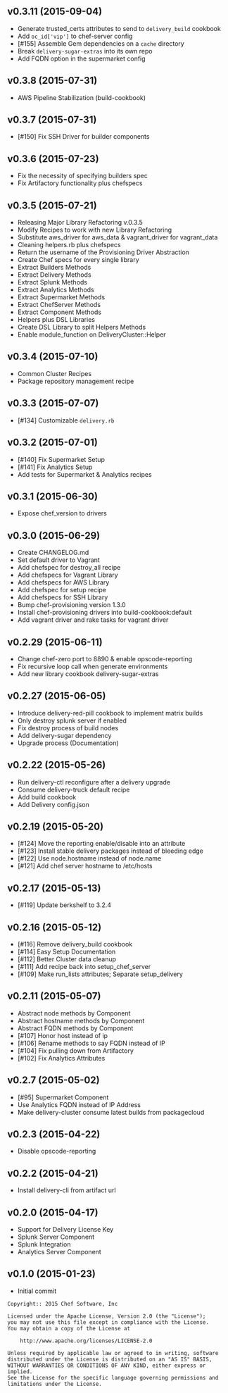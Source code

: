 v0.3.11 (2015-09-04)
-------------------
- Generate trusted_certs attributes to send to `delivery_build` cookbook
- Add `oc_id['vip']` to chef-server config
- [#155] Assemble Gem dependencies on a `cache` directory
- Break `delivery-sugar-extras` into its own repo
- Add FQDN option in the supermarket config

v0.3.8 (2015-07-31)
-------------------
- AWS Pipeline Stabilization (build-cookbook)

v0.3.7 (2015-07-31)
-------------------
- [#150] Fix SSH Driver for builder components

v0.3.6 (2015-07-23)
-------------------
- Fix the necessity of specifying builders spec
- Fix Artifactory functionality plus chefspecs

v0.3.5 (2015-07-21)
-------------------
- Releasing Major Library Refactoring v.0.3.5
- Modify Recipes to work with new Library Refactoring
- Substitute aws_driver for aws_data & vagrant_driver for vagrant_data
- Cleaning helpers.rb plus chefspecs
- Return the username of the Provisioning Driver Abstraction
- Create Chef specs for every single library
- Extract Builders Methods
- Extract Delivery Methods
- Extract Splunk Methods
- Extract Analytics Methods
- Extract Supermarket Methods
- Extract ChefServer Methods
- Extract Component Methods
- Helpers plus DSL Libraries
- Create DSL Library to split Helpers Methods
- Enable module_function on DeliveryCluster::Helper

v0.3.4 (2015-07-10)
-------------------
- Common Cluster Recipes
- Package repository management recipe

v0.3.3 (2015-07-07)
-------------------
- [#134] Customizable `delivery.rb`

v0.3.2 (2015-07-01)
-------------------
- [#140] Fix Supermarket Setup
- [#141] Fix Analytics Setup
- Add tests for Supermarket & Analytics recipes

v0.3.1 (2015-06-30)
-------------------
- Expose chef_version to drivers

v0.3.0 (2015-06-29)
-------------------
- Create CHANGELOG.md
- Set default driver to Vagrant
- Add chefspec for destroy_all recipe
- Add chefspecs for Vagrant Library
- Add chefspecs for AWS Library
- Add chefspec for setup recipe
- Add chefspecs for SSH Library
- Bump chef-provisioning version 1.3.0
- Install chef-provisioning drivers into build-cookbook:default
- Add vagrant driver and rake tasks for vagrant driver

v0.2.29 (2015-06-11)
-------------------
- Change chef-zero port to 8890 & enable opscode-reporting
- Fix recursive loop call when generate environments
- Add new library cookbook delivery-sugar-extras

v0.2.27 (2015-06-05)
-------------------
- Introduce delivery-red-pill cookbook to implement matrix builds
- Only destroy splunk server if enabled
- Fix destroy process of build nodes
- Add delivery-sugar dependency
- Upgrade process (Documentation)

v0.2.22 (2015-05-26)
-------------------
- Run delivery-ctl reconfigure after a delivery upgrade
- Consume delivery-truck default recipe
- Add build cookbook
- Add Delivery config.json

v0.2.19 (2015-05-20)
-------------------
- [#124] Move the reporting enable/disable into an attribute
- [#123] Install stable delivery packages instead of bleeding edge
- [#122] Use node.hostname instead of node.name
- [#121] Add chef server hostname to /etc/hosts

v0.2.17 (2015-05-13)
-------------------
- [#119] Update berkshelf to 3.2.4

v0.2.16 (2015-05-12)
-------------------
- [#116] Remove delivery_build cookbook
- [#114] Easy Setup Documentation
- [#112] Better Cluster data cleanup
- [#111] Add recipe back into setup_chef_server
- [#109] Make run_lists attributes; Separate setup_delivery

v0.2.11 (2015-05-07)
-------------------
- Abstract node methods by Component
- Abstract hostname methods by Component
- Abstract FQDN methods by Component
- [#107] Honor host instead of ip
- [#106] Rename methods to say FQDN instead of IP
- [#104] Fix pulling down from Artifactory
- [#102] Fix Analytics Attributes

v0.2.7 (2015-05-02)
-------------------
- [#95] Supermarket Component
- Use Analytics FQDN instead of IP Address
- Make delivery-cluster consume latest builds from packagecloud

v0.2.3 (2015-04-22)
-------------------
- Disable opscode-reporting

v0.2.2 (2015-04-21)
-------------------
- Install delivery-cli from artifact url

v0.2.0 (2015-04-17)
-------------------
- Support for Delivery License Key
- Splunk Server Component
- Splunk Integration
- Analytics Server Component

v0.1.0 (2015-01-23)
-------------------
- Initial commit


```text
Copyright:: 2015 Chef Software, Inc

Licensed under the Apache License, Version 2.0 (the "License");
you may not use this file except in compliance with the License.
You may obtain a copy of the License at

    http://www.apache.org/licenses/LICENSE-2.0

Unless required by applicable law or agreed to in writing, software
distributed under the License is distributed on an "AS IS" BASIS,
WITHOUT WARRANTIES OR CONDITIONS OF ANY KIND, either express or implied.
See the License for the specific language governing permissions and
limitations under the License.
```
